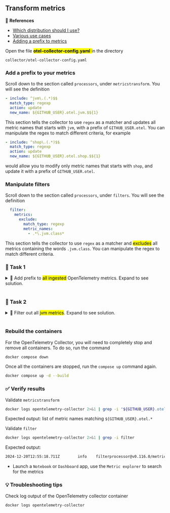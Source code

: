 ## Transform metrics

📝 **References**
- [Which distribution should I use?](https://docs.dynatrace.com/docs/shortlink/otel-collector#which-distribution-should-i-use)
- [Various use cases](https://docs.dynatrace.com/docs/ingest-from/opentelemetry/collector/use-cases) 
- [Adding a prefix to metrics](https://docs.dynatrace.com/docs/ingest-from/opentelemetry/getting-started/metrics/ingest/migration-guide-otlp-exporter#in-collector-additional-features)

Open the file <mark>**otel-collector-config.yaml** </mark> in the directory 

```
collector/otel-collector-config.yaml
```

### Add a prefix to your metrics

Scroll down to the section called `processors`, under `metricstransform`. You will see the definition

```yaml
- include: ^jvm\.(.*)$$
  match_type: regexp
  action: update
  new_name: ${GITHUB_USER}.otel.jvm.$${1}
```

This section tells the collector to use `regex` as a matcher and updates all metric names that starts with `jvm`, with a prefix of `GITHUB_USER.otel`. You can manipulate the regex to match different criteria, for example

```yaml
- include: ^shop\.(.*)$$
  match_type: regexp
  action: update
  new_name: ${GITHUB_USER}.otel.shop.$${1}
```

would allow you to modify only metric names that starts with `shop`, and update it with a prefix of `GITHUB_USER.otel`.

### Manipulate filters

Scroll down to the section called `processors`, under `filters`. You will see the definition

```yaml
  filter:
    metrics:
      exclude:
        match_type: regexp
        metric_names:
          - .*\.jvm.class*
```

This section tells the collector to use `regex` as a matcher and <mark>excludes</mark> all metrics containing the words `.jvm.class`. You can manipulate the regex to match different criteria.

### 📌 Task 1
<details>
  <summary> 📌 Add prefix to <mark>all ingested</mark> OpenTelemetry metrics. Expand to see solution.</summary>

  ```yaml
      - include: ^(.*)$$
        match_type: regexp
        action: update
        new_name: ${GITHUB_USER}.otel.$${1}
  ```
  > **NOTE**: If you are copying the text above, please be careful of the intendation. Please follow the preceding definitions if unsure.
</details>

<br/>

### 📌 Task 2
<details>
  <summary> 📌 Filter out all <mark>jvm metrics</mark>. Expand to see solution.</summary>

  ```yaml
  filter:
    metrics:
      exclude:
        match_type: regexp
        metric_names:
          - .*\.jvm.*
  ```
  > **NOTE**: If you are copying the text above, please be careful of the intendation. Please follow the preceding definitions if unsure.
</details>

<br/>

### Rebuild the containers

For the OpenTelemetry Collector, you will need to completely stop and remove all containers. To do so, run the command

```bash
docker compose down
```

Once all the containers are stopped, run the `compose up` command again.

```bash
docker compose up -d --build
```

### ✅ Verify results

Validate `metricstransform`

```bash
docker logs opentelemetry-collector 2>&1 | grep -i "${GITHUB_USER}.otel."
```
Expected output: list of metric names matching `${GITHUB_USER}.otel.*`

Validate `filter`

```bash
docker logs opentelemetry-collector 2>&1 | grep -i filter
```
Expected output:

```bash
2024-12-20T12:55:18.711Z        info    filterprocessor@v0.116.0/metrics.go:99  Metric filter configured        {"kind": "processor", "name": "filter", "pipeline": "metrics", "include match_type": "", "include expressions": [], "include metric names": [], "include metrics with resource attributes": null, "exclude match_type": "regexp", "exclude expressions": [], "exclude metric names": ["(.*)\\.otel.jvm.*"], "exclude metrics with resource attributes": null}
```

- Launch a `Notebook` or `Dashboard` app, use the `Metric explorer` to search for the metrics

### 💡 Troubleshooting tips

Check log output of the OpenTelemetry collector container
```bash
docker logs opentelemetry-collector
```
